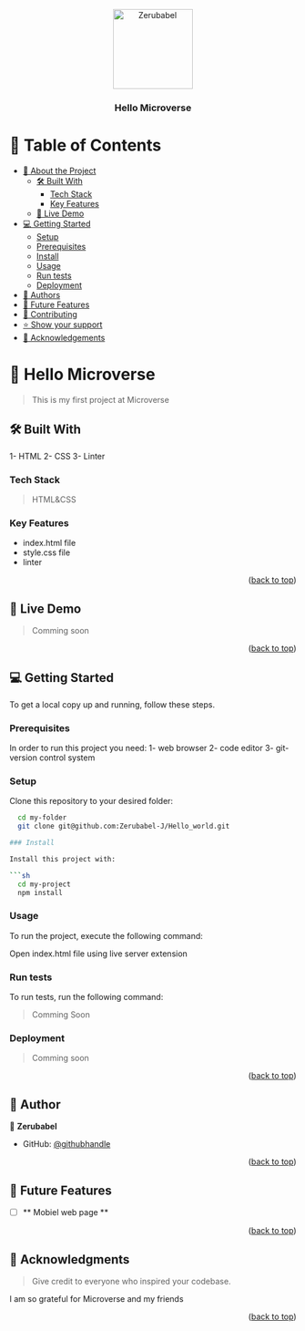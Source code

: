 <a name="readme-top"></a>


<div align="center">

  <img src=" " alt="Zerubabel" width="140"  height="auto" />
  
  <br/>

  <h3><b>Hello Microverse</b></h3>

</div>

<!-- TABLE OF CONTENTS -->

# 📗 Table of Contents

- [📖 About the Project](#about-project)
  - [🛠 Built With](#built-with)
    - [Tech Stack](#tech-stack)
    - [Key Features](#key-features)
  - [🚀 Live Demo](#live-demo)
- [💻 Getting Started](#getting-started)
  - [Setup](#setup)
  - [Prerequisites](#prerequisites)
  - [Install](#install)
  - [Usage](#usage)
  - [Run tests](#run-tests)
  - [Deployment](#deployment)
- [👥 Authors](#authors)
- [🔭 Future Features](#future-features)
- [🤝 Contributing](#contributing)
- [⭐️ Show your support](#support)
- [🙏 Acknowledgements](#acknowledgements)

<!-- PROJECT DESCRIPTION -->

# 📖 Hello Microverse <a name="about-project"></a>

> This is my first project at Microverse

## 🛠 Built With <a name="built-with"></a>
1- HTML
2- CSS 
3- Linter

### Tech Stack <a name="tech-stack"></a>

> HTML&CSS

<!-- Features -->

### Key Features <a name="key-features"></a>
- index.html file
- style.css file
- linter
<p align="right">(<a href="#readme-top">back to top</a>)</p>

<!-- LIVE DEMO -->

## 🚀 Live Demo <a name="live-demo"></a>

> Comming soon

<p align="right">(<a href="#readme-top">back to top</a>)</p>

<!-- GETTING STARTED -->

## 💻 Getting Started <a name="getting-started"></a>

To get a local copy up and running, follow these steps.

### Prerequisites

In order to run this project you need:
1- web browser
2- code editor
3- git- version control system

### Setup

Clone this repository to your desired folder:

```sh
  cd my-folder
  git clone git@github.com:Zerubabel-J/Hello_world.git

### Install

Install this project with:

```sh
  cd my-project
  npm install
```
### Usage

To run the project, execute the following command:

Open index.html file using live server extension

### Run tests

To run tests, run the following command:

> Comming Soon

### Deployment
> Comming soon

<p align="right">(<a href="#readme-top">back to top</a>)</p>


## 👥 Author <a name="authors"></a>

👤 **Zerubabel**

- GitHub: [@githubhandle](https://github.com/Zerubabel-J)

<p align="right">(<a href="#readme-top">back to top</a>)</p>


## 🔭 Future Features <a name="future-features"></a>


- [ ] ** Mobiel web page **

<p align="right">(<a href="#readme-top">back to top</a>)</p>

<!-- ACKNOWLEDGEMENTS -->

## 🙏 Acknowledgments <a name="acknowledgements"></a>

> Give credit to everyone who inspired your codebase.

I am so grateful for Microverse and my friends

<p align="right">(<a href="#readme-top">back to top</a>)</p>

<!-- <p align="right">(<a href="#readme-top">back to top</a>)</p> -->

<!-- <p align="right">(<a href="#readme-top">back to top</a>)</p> -->
